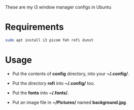 These are my i3 window manager configs in Ubuntu

# Requirements

```bash
sudo apt install i3 picom feh rofi dunst
```

# Usage

- Put the contents of **config** directory, into your **~/.config/**.

- Put the directory **rofi** into **~/.config/** too.

- Put the **fonts** into **~/.fonts/**.

- Put an image file in **~/Pictures/** named **background.jpg**.
